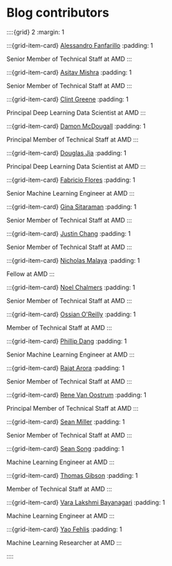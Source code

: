 <head>
  <meta charset="UTF-8">
  <meta name="description" content="Contributor biographies">
  <meta name="keywords" content="AMD GPU, MI300, MI250, ROCm, blog, contributor, blog author">
</head>

# Blog contributors

::::{grid} 2
:margin: 1

:::{grid-item-card} [Alessandro Fanfarillo](./authors/alessandro-fanfarillo.md)
:padding: 1

Senior Member of Technical Staff at AMD
:::

:::{grid-item-card} [Asitav Mishra](./authors/asitav-mishra.md)
:padding: 1

Senior Member of Technical Staff at AMD
:::

:::{grid-item-card} [Clint Greene](./authors/clint-greene.md)
:padding: 1

Principal Deep Learning Data Scientist at AMD
:::

:::{grid-item-card} [Damon McDougall](./authors/damon-mcdougall.md)
:padding: 1

Principal Member of Technical Staff at AMD
:::

:::{grid-item-card} [Douglas Jia](./authors/douglas-jia.md)
:padding: 1

Principal Deep Learning Data Scientist at AMD
:::

:::{grid-item-card} [Fabricio Flores](./authors/fabricio-flores.md)
:padding: 1

Senior Machine Learning Engineer at AMD
:::

:::{grid-item-card} [Gina Sitaraman](./authors/gina-sitaraman.md)
:padding: 1

Senior Member of Technical Staff at AMD
:::

:::{grid-item-card} [Justin Chang](./authors/justin-chang.md)
:padding: 1

Senior Member of Technical Staff at AMD
:::

:::{grid-item-card} [Nicholas Malaya](./authors/nicholas-malaya.md)
:padding: 1

Fellow at AMD
:::

:::{grid-item-card} [Noel Chalmers](./authors/noel-chalmers.md)
:padding: 1

Senior Member of Technical Staff at AMD
:::

:::{grid-item-card} [Ossian O'Reilly](./authors/ossian-oreilly.md)
:padding: 1

Member of Technical Staff at AMD
:::

:::{grid-item-card} [Phillip Dang](./authors/phillip-dang.md)
:padding: 1

Senior Machine Learning Engineer at AMD
:::

:::{grid-item-card} [Rajat Arora](./authors/rajat-arora.md)
:padding: 1

Senior Member of Technical Staff at AMD
:::

:::{grid-item-card} [Rene Van Oostrum](./authors/rene-van-oostrum.md)
:padding: 1

Principal Member of Technical Staff at AMD
:::

:::{grid-item-card} [Sean Miller](./authors/sean-miller.md)
:padding: 1

Senior Member of Technical Staff at AMD
:::

:::{grid-item-card} [Sean Song](./authors/sean-song.md)
:padding: 1

Machine Learning Engineer at AMD
:::

:::{grid-item-card} [Thomas Gibson](./authors/thomas-gibson.md)
:padding: 1

Member of Technical Staff at AMD
:::

:::{grid-item-card} [Vara Lakshmi Bayanagari](./authors/vara-lakshmi-bayanagari.md)
:padding: 1

Machine Learning Engineer at AMD
:::

:::{grid-item-card} [Yao Fehlis](./authors/yao-fehlis.md)
:padding: 1

Machine Learning Researcher at AMD
:::

::::
